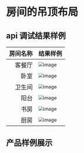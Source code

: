 # 房间的吊顶布局

##  api 调试结果样例

| 房间名称 | 结果样例                                                     |
| -------: | ------------------------------------------------------------ |
|   客餐厅 | <img src="./ceil-pngs/LivingRoom/result.gif" alt="image" style="zoom:80%;" /> |
|     卧室 | <img src="./ceil-pngs/Bedroom/result.gif" alt="image" style="zoom:80%;" /> |
|   卫生间 | <img src="./ceil-pngs/BathRoom/result.gif" alt="image" style="zoom:80%;" /> |
|     阳台 | <img src="./ceil-pngs/Balcony/result.gif" alt="image" style="zoom:80%;" /> |
|     书房 | <img src="./ceil-pngs/Study/result.gif" alt="image" style="zoom:80%;" /> |
|     厨房 | <img src="./ceil-pngs/Kitchen/result.gif" alt="image" style="zoom:80%;" /> |

## 产品样例展示

